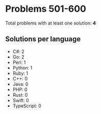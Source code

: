 # Problems 501-600

Total problems with at least one solution: **4**

## Solutions per language

- C#: 2
- Go: 2
- Perl: 1
- Python: 1
- Ruby: 1
- C++: 0
- Java: 0
- PHP: 0
- Rust: 0
- Swift: 0
- TypeScript: 0
